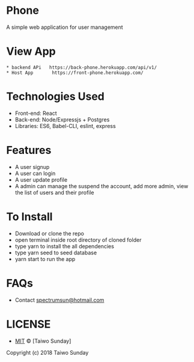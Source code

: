 # Phone 
A simple web application for user management

# View App
    * backend APi   https://back-phone.herokuapp.com/api/v1/
    * Host App       https://front-phone.herokuapp.com/


# Technologies Used
   * Front-end: React
   * Back-end: Node/Expressjs + Postgres
   * Libraries: ES6, Babel-CLI, eslint, express

# Features
   * A user signup
   * A user can login
   * A user update profile
   * A admin can manage the suspend the account, add more admin, view the list of users and their profile


# To Install
* Download or clone the repo
* open terminal inside root directory of cloned folder
* type yarn to install the  all dependencies
* type yarn seed to seed database
* yarn start to run the app 


# FAQs
* Contact spectrumsun@hotmail.com



# LICENSE
* [MIT](./LICENSE) © [Taiwo Sunday]

Copyright (c) 2018 Taiwo Sunday